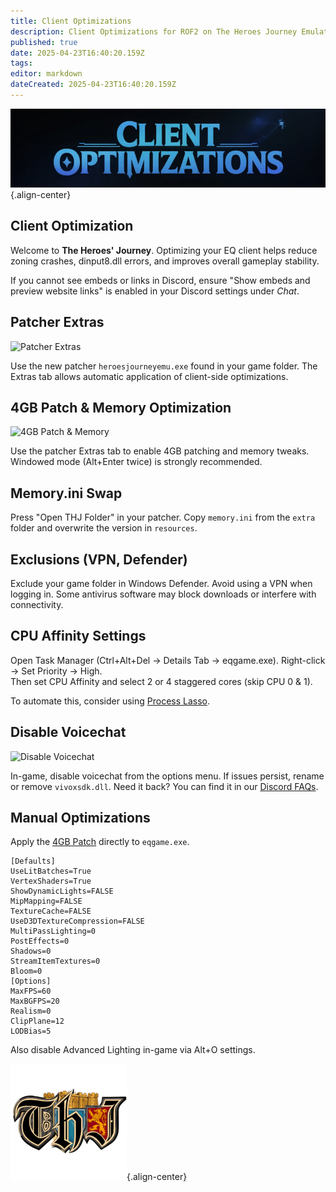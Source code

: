 ```yaml
---
title: Client Optimizations
description: Client Optimizations for ROF2 on The Heroes Journey Emulator
published: true
date: 2025-04-23T16:40:20.159Z
tags: 
editor: markdown
dateCreated: 2025-04-23T16:40:20.159Z
---
```


![optimizations_banner.png](/misc/optimizations_banner.png){.align-center}
<html lang="en">
<head>
  <meta charset="UTF-8" />
  <meta name="viewport" content="width=device-width, initial-scale=1.0" />
  <title>Client Optimization - The Heroes' Journey</title>
  <link rel="stylesheet" href="/wiki/styles/client-optimization.css" />
  <script defer src="/wiki/scripts/client-optimization.js"></script>
</head>
<body>
  <section class="intro">
    <h1>Client Optimization</h1>
    <p>
      Welcome to <strong>The Heroes' Journey</strong>. Optimizing your EQ client helps reduce zoning crashes,
      dinput8.dll errors, and improves overall gameplay stability.
    </p>
    <p>
      If you cannot see embeds or links in Discord, ensure "Show embeds and preview website links" is enabled in your
      Discord settings under <em>Chat</em>.
    </p>
  </section>
  <section class="card-grid">
    <div class="card">
      <h2>Patcher Extras</h2>
      <img src="https://iili.io/3RtzJ4e.jpg" alt="Patcher Extras" />
      <p>
        Use the new patcher <code>heroesjourneyemu.exe</code> found in your game folder. The Extras tab allows
        automatic application of client-side optimizations.
      </p>
    </div>
    <div class="card">
      <h2>4GB Patch & Memory Optimization</h2>
      <img src="https://iili.io/3Rtur9s.png" alt="4GB Patch & Memory" />
      <p>
        Use the patcher Extras tab to enable 4GB patching and memory tweaks. Windowed mode (Alt+Enter twice) is
        strongly recommended.
      </p>
    </div>
    <div class="card">
      <h2>Memory.ini Swap</h2>
      <p>
        Press "Open THJ Folder" in your patcher. Copy <code>memory.ini</code> from the <code>extra</code> folder and
        overwrite the version in <code>resources</code>.
      </p>
    </div>
    <div class="card">
      <h2>Exclusions (VPN, Defender)</h2>
      <p>
        Exclude your game folder in Windows Defender. Avoid using a VPN when logging in. Some antivirus software may
        block downloads or interfere with connectivity.
      </p>
    </div>
    <div class="card">
      <h2>CPU Affinity Settings</h2>
      <p>
        Open Task Manager (Ctrl+Alt+Del → Details Tab → eqgame.exe). Right-click → Set Priority → High.<br />
        Then set CPU Affinity and select 2 or 4 staggered cores (skip CPU 0 & 1).
      </p>
      <p>
        To automate this, consider using <a href="https://bitsum.com/download-process-lasso/" target="_blank">Process Lasso</a>.
      </p>
    </div>
    <div class="card">
      <h2>Disable Voicechat</h2>
      <img src="https://iili.io/3RDaaXs.png" alt="Disable Voicechat" />
      <p>
        In-game, disable voicechat from the options menu. If issues persist, rename or remove <code>vivoxsdk.dll</code>.
        Need it back? You can find it in our <a href="#">Discord FAQs</a>.
      </p>
    </div>
    <div class="card">
      <h2>Manual Optimizations</h2>
      <p>
        Apply the <a href="https://ntcore.com/4gb-patch/" target="_blank">4GB Patch</a> directly to
        <code>eqgame.exe</code>.
      </p><p></p>
      <pre><code>[Defaults]
UseLitBatches=True
VertexShaders=True
ShowDynamicLights=FALSE
MipMapping=FALSE
TextureCache=FALSE
UseD3DTextureCompression=FALSE
MultiPassLighting=0
PostEffects=0
Shadows=0
StreamItemTextures=0
Bloom=0
[Options]
MaxFPS=60
MaxBGFPS=20
Realism=0
ClipPlane=12
LODBias=5</code></pre>
      <p>Also disable Advanced Lighting in-game via Alt+O settings.</p>
    </div>
  </section>
</body>
</html>


![pagebreak3.webp](/pagebreak3.webp){.align-center}